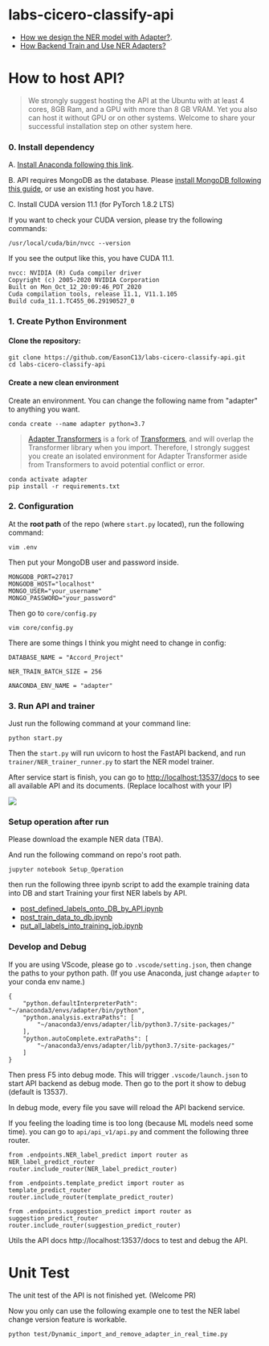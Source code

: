 # labs-cicero-classify-api

- [How we design the NER model with Adapter?](./docs/How_we_design_the_NER_model.md).
- [How Backend Train and Use NER Adapters?](./docs/How_backend_train_and_use_NER_Adapters.md)

# How to host API?

> We strongly suggest hosting the API at the Ubuntu with at least 4 cores, 8GB Ram, and a GPU with more than 8 GB VRAM. Yet you also can host it without GPU or on other systems. Welcome to share your successful installation step on other system here.

### 0. Install dependency

A. [Install Anaconda following this link](https://docs.anaconda.com/anaconda/install/index.html).

B. API requires MongoDB as the database. Please [install MongoDB following this guide](https://docs.mongodb.com/manual/tutorial/install-mongodb-on-ubuntu/), or use an existing host you have.

C. Install CUDA version 11.1 (for PyTorch 1.8.2 LTS)
<!-- Tutorial of CUDA is TBA -->
If you want to check your CUDA version, please try the following commands:

```
/usr/local/cuda/bin/nvcc --version
```

If you see the output like this, you have CUDA 11.1.

```
nvcc: NVIDIA (R) Cuda compiler driver
Copyright (c) 2005-2020 NVIDIA Corporation
Built on Mon_Oct_12_20:09:46_PDT_2020
Cuda compilation tools, release 11.1, V11.1.105
Build cuda_11.1.TC455_06.29190527_0
```

### 1. Create Python Environment

####  Clone the repository:

```
git clone https://github.com/EasonC13/labs-cicero-classify-api.git
cd labs-cicero-classify-api
```

#### Create a new clean environment

Create an environment. You can change the following name from "adapter" to anything you want.

```
conda create --name adapter python=3.7
```

> [Adapter Transformers](https://pypi.org/project/adapter-transformers/) is a fork of [Transformers](https://pypi.org/project/transformers/), and will overlap the Transformer library when you import. Therefore, I strongly suggest you create an isolated environment for Adapter Transformer aside from Transformers to avoid potential conflict or error.

```
conda activate adapter
pip install -r requirements.txt
```

### 2. Configuration

At the **root path** of the repo (where `start.py` located), run the following command:

```
vim .env
```

Then put your MongoDB user and password inside.

```
MONGODB_PORT=27017
MONGODB_HOST="localhost"
MONGO_USER="your_username"
MONGO_PASSWORD="your_password"
```

Then go to `core/config.py`

```
vim core/config.py
```

There are some things I think you might need to change in config:

```
DATABASE_NAME = "Accord_Project"

NER_TRAIN_BATCH_SIZE = 256

ANACONDA_ENV_NAME = "adapter"

```

### 3. Run API and trainer

Just run the following command at your command line:

```
python start.py
```

Then the `start.py` will run uvicorn to host the FastAPI backend, and run `trainer/NER_trainer_runner.py` to start the NER model trainer.

After service start is finish, you can go to [http://localhost:13537/docs](http://localhost:13537/docs) to see all available API and its documents. (Replace localhost with your IP)

![](https://i.imgur.com/OjobB6P.png)

### Setup operation after run
Please download the example NER data (TBA).

And run the following command on repo's root path.

```
jupyter notebook Setup_Operation
```

then run the following three ipynb script to add the example training data into DB and start Training your first NER labels by API.

- [post_defined_labels_onto_DB_by_API.ipynb](./Setup_Operation/post_defined_labels_onto_DB_by_API.ipynb)
- [post_train_data_to_db.ipynb](./Setup_Operation/post_train_data_to_db.ipynb)
- [put_all_labels_into_training_job.ipynb](./Setup_Operation/put_all_labels_into_training_job.ipynb)

### Develop and Debug

If you are using VScode, please go to `.vscode/setting.json`, then change the paths to your python path. (If you use Anaconda, just change `adapter` to your conda env name.)

```
{
    "python.defaultInterpreterPath": "~/anaconda3/envs/adapter/bin/python",
    "python.analysis.extraPaths": [
        "~/anaconda3/envs/adapter/lib/python3.7/site-packages/"
    ],
    "python.autoComplete.extraPaths": [
        "~/anaconda3/envs/adapter/lib/python3.7/site-packages/"
    ]
}
```

Then press F5 into debug mode. This will trigger `.vscode/launch.json` to start API backend as debug mode. Then go to the port it show to debug (default is 13537).

In debug mode, every file you save will reload the API backend service. 

If you feeling the loading time is too long (because ML models need some time). you can go to `api/api_v1/api.py` and comment the following three router.

```
from .endpoints.NER_label_predict import router as NER_label_predict_router
router.include_router(NER_label_predict_router)

from .endpoints.template_predict import router as template_predict_router
router.include_router(template_predict_router)

from .endpoints.suggestion_predict import router as suggestion_predict_router
router.include_router(suggestion_predict_router)
```

Utils the API docs http://localhost:13537/docs to test and debug the API.


# Unit Test
The unit test of the API is not finished yet. (Welcome PR)

Now you only can use the following example one to test the NER label change version feature is workable.

```
python test/Dynamic_import_and_remove_adapter_in_real_time.py
```